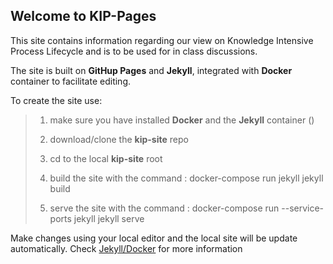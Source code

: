 ## Welcome to KIP-Pages

This site contains information regarding our view on Knowledge Intensive Process Lifecycle and is to be used for in class discussions.

The site is built on **GitHup Pages** and **Jekyll**, integrated with **Docker** container to facilitate editing.

To create the site use:

> 1. make sure you have installed **Docker** and the **Jekyll** container ()
>
> 2. download/clone the **kip-site** repo
> 3. cd to the local **kip-site** root
> 4. build the site with the command : docker-compose run jekyll jekyll build 
> 5. serve the site with the command : docker-compose run --service-ports jekyll jekyll serve
>

Make changes using your local editor and the local site will be update automatically. Check [Jekyll/Docker](https://github.com/envygeeks/jekyll-docker/blob/master/README.md) for more information 

